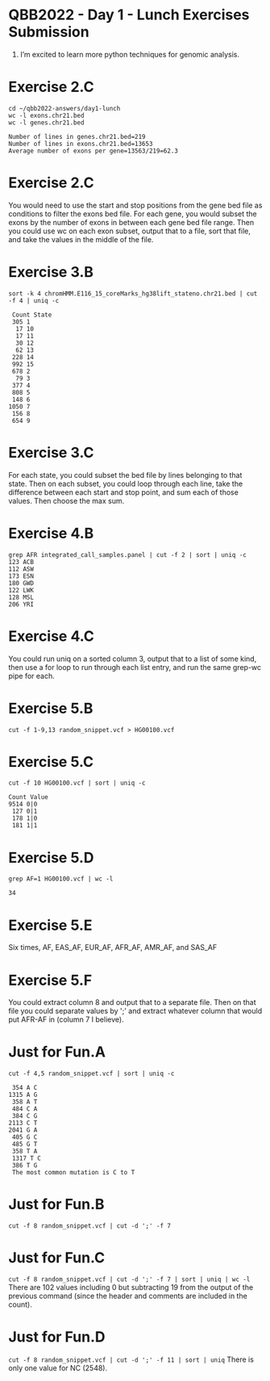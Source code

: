  # QBB2022 - Day 1 - Lunch Exercises Submission

 1. I’m excited to learn more python techniques for genomic analysis.
 
 # Exercise 2.C
 ```
 cd ~/qbb2022-answers/day1-lunch
 wc -l exons.chr21.bed
 wc -l genes.chr21.bed 
 ```
 ```
 Number of lines in genes.chr21.bed=219
 Number of lines in exons.chr21.bed=13653
 Average number of exons per gene=13563/219=62.3
 ```
 
 # Exercise 2.C
 You would need to use the start and stop positions from the gene bed file as conditions to filter the exons bed file. For each gene, you would subset the exons by the number of exons in between each gene bed file range. Then you could use wc on each exon subset, output that to a file, sort that file, and take the values in the middle of the file.
 
 # Exercise 3.B
 `sort -k 4 chromHMM.E116_15_coreMarks_hg38lift_stateno.chr21.bed | cut -f 4 | uniq -c`
 ```
  Count State
  305 1
   17 10
   17 11
   30 12
   62 13
  228 14
  992 15
  678 2
   79 3
  377 4
  808 5
  148 6
 1050 7
  156 8
  654 9
```

 # Exercise 3.C
 For each state, you could subset the bed file by lines belonging to that state. Then on each subset, you could loop through each line, take the difference between each start and stop point, and sum each of those values. Then choose the max sum.
 
 # Exercise 4.B
 ```
 grep AFR integrated_call_samples.panel | cut -f 2 | sort | uniq -c
 123 ACB
 112 ASW
 173 ESN
 180 GWD
 122 LWK
 128 MSL
 206 YRI
 ```
 
 # Exercise 4.C
 You could run uniq on a sorted column 3, output that to a list of some kind, then use a for loop to run through each list entry, and run the same grep-wc pipe for each. 
 
 # Exercise 5.B
 `cut -f 1-9,13 random_snippet.vcf > HG00100.vcf`
 
 # Exercise 5.C
 `cut -f 10 HG00100.vcf | sort | uniq -c`
 ```
 Count Value
 9514 0|0
  127 0|1
  178 1|0
  181 1|1
 ```
 # Exercise 5.D
 `grep AF=1 HG00100.vcf | wc -l`
 ```
 34
 ```
 
 # Exercise 5.E
 Six times, AF, EAS_AF, EUR_AF, AFR_AF, AMR_AF, and SAS_AF
 
 # Exercise 5.F
 You could extract column 8 and output that to a separate file. Then on that file you could separate values by ';' and extract whatever column that would put AFR-AF in (column 7 I believe).
 
 # Just for Fun.A
 `cut -f 4,5 random_snippet.vcf | sort | uniq -c`
 ```
  354 A	C
 1315 A	G
  358 A	T
  484 C	A
  384 C	G
 2113 C	T
 2041 G	A
  405 G	C
  485 G	T
  358 T A
  1317 T C
  386 T G
  The most common mutation is C to T
  ```
 # Just for Fun.B
 `cut -f 8 random_snippet.vcf | cut -d ';' -f 7`
 
 # Just for Fun.C
 `cut -f 8 random_snippet.vcf | cut -d ';' -f 7 | sort | uniq | wc -l`
 There are 102 values including 0 but subtracting 19 from the output of the previous command (since the header and comments are included in the count).
 
 # Just for Fun.D
 `cut -f 8 random_snippet.vcf | cut -d ';' -f 11 | sort | uniq`
 There is only one value for NC (2548).
 